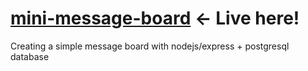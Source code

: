 # <a href="https://secretive-scented-dinosaur.glitch.me">mini-message-board</a> <- Live here!

Creating a simple message board with nodejs/express + postgresql database

<!-- npx express-generator --view=ejs mini-message-board -->

